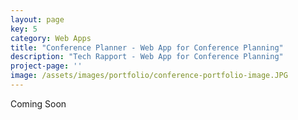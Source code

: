```yaml
---
layout: page
key: 5 
category: Web Apps
title: "Conference Planner - Web App for Conference Planning"
description: "Tech Rapport - Web App for Conference Planning"
project-page: ''
image: /assets/images/portfolio/conference-portfolio-image.JPG
---
```


Coming Soon
